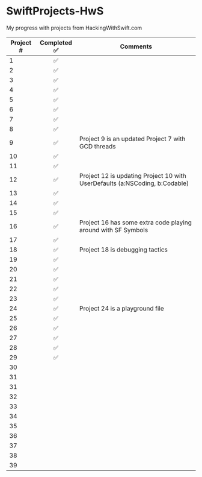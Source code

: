 # SwiftProjects-HwS
My progress with  projects from HackingWithSwift.com






| Project #  | Completed  ✅ | Comments  |
|---|:-:|---|
| 1  | ✅ |   |
| 2  | ✅ |   |
| 3  | ✅ |   |
| 4  | ✅ |   |
| 5  | ✅ |   |
| 6  | ✅ |   |
| 7  | ✅ |   |
| 8  | ✅ |   |
| 9  | ✅ | Project 9 is an updated Project 7 with GCD threads |
| 10  | ✅ |   |
| 11  | ✅ |   |
| 12  | ✅ | Project 12 is updating Project 10 with UserDefaults (a:NSCoding, b:Codable) |
| 13  | ✅ |   |
| 14  | ✅ |   |
| 15  | ✅ |   |
| 16  | ✅ | Project 16 has some extra code playing around with SF Symbols   |
| 17  | ✅ |   |
| 18  | ✅ | Project 18 is debugging tactics  |
| 19  | ✅ |   |
| 20  | ✅ |   |
| 21  | ✅ |   |
| 22  | ✅ |   |
| 23  | ✅ |   |
| 24  | ✅ | Project 24 is a playground file  |
| 25  | ✅ |   |
| 26  | ✅ |   |
| 27  | ✅ |   |
| 28  | ✅ |   |
| 29  | ✅ |   |
| 30  |   |   |
| 31  |   |   |
| 31  |   |   |
| 32  |   |   |
| 33  |   |   |
| 34  |   |   |
| 35  |   |   |
| 36  |   |   |
| 37  |   |   |
| 38  |   |   |
| 39  |   |   |
